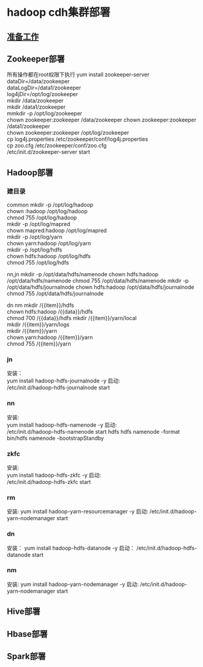 # hadoop cdh集群部署

## [准备工作](docs/prepare.md)
## Zookeeper部署
所有操作都在root权限下执行
yum install zookeeper-server  
dataDir=/data/zookeeper  
dataLogDir=/data1/zookeeper  
log4jDir=/opt/log/zookeeper  
mkdir /data/zookeeper  
mkdir /data1/zookeeper  
mmkdir -p /opt/log/zookeeper  
chown  zookeeper:zookeeper /data/zookeeper 
chown  zookeeper:zookeeper /data1/zookeeper  
chown  zookeeper:zookeeper /opt/log/zookeeper  
cp log4j.properties /etc/zookeeper/conf/log4j.properties  
cp zoo.cfg /etc/zookeeper/conf/zoo.cfg  
/etc/init.d/zookeeper-server start  

## Hadoop部署
### 建目录
common
mkdir -p /opt/log/hadoop  
chown :hadoop /opt/log/hadoop  
chmod 755  /opt/log/hadoop  
mkdir -p /opt/log/mapred  
chown mapred:hadoop /opt/log/mapred  
mkdir -p /opt/log/yarn  
chown yarn:hadoop /opt/log/yarn  
mkdir -p /opt/log/hdfs  
chown hdfs:hadoop /opt/log/hdfs  
chmod 755 /opt/log/hdfs  

nn,jn
mkdir -p /opt/data/hdfs/namenode
chown hdfs:hadoop /opt/data/hdfs/namenode
chmod 755 /opt/data/hdfs/namenode
mkdir -p /opt/data/hdfs/journalnode
chown hdfs:hadoop /opt/data/hdfs/journalnode
chmod 755 /opt/data/hdfs/journalnode

dn nm
mkdir  /{{item}}/hdfs  
chown hdfs:hadoop /{{data}}/hdfs  
chmod 700  /{{data}}/hdfs 
mkdir /{{item}}/yarn/local  
mkdir /{{item}}/yarn/logs  
mkdir /{{item}}/yarn  
chown yarn:hadoop /{{item}}/yarn  
chmod 755 /{{item}}/yarn  

### jn
安装：  
yum install hadoop-hdfs-journalnode -y 
启动:  
/etc/init.d/hadoop-hdfs-journalnode start

### nn 
安装:  
yum install hadoop-hdfs-namenode -y
启动:  
/etc/init.d/hadoop-hdfs-namenode start
hdfs hdfs namenode -format
bin/hdfs namenode  -bootstrapStandby

### zkfc
安装:  
yum install hadoop-hdfs-zkfc -y 
启动:  
/etc/init.d/hadoop-hdfs-zkfc start

### rm
安装:
yum install hadoop-yarn-resourcemanager -y
启动:
/etc/init.d/hadoop-yarn-nodemanager start

### dn
安装：
yum install hadoop-hdfs-datanode -y
启动：
/etc/init.d/hadoop-hdfs-datanode start

### nm
安装: 
yum install hadoop-yarn-nodemanager -y
启动:
/etc/init.d/hadoop-yarn-nodemanager start


## Hive部署

## Hbase部署

## Spark部署



